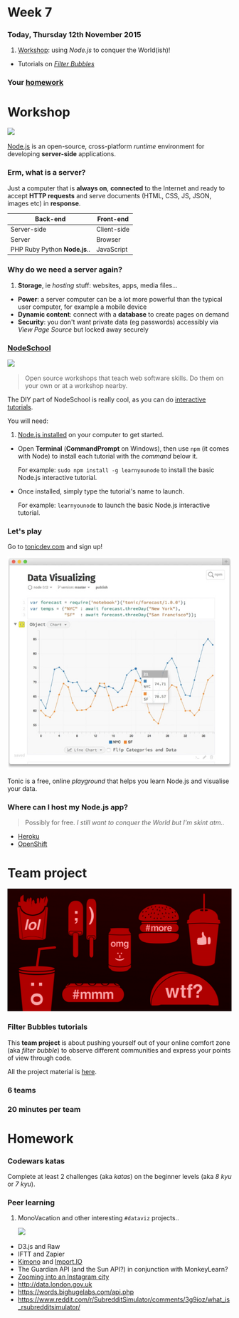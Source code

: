 # Week 7

### Today, Thursday 12th November 2015

1. [Workshop](#workshop): using *Node.js* to conquer the World(ish)!
* Tutorials on [*Filter Bubbles*](#team-project)

### Your [homework](#homework)


# Workshop

![](https://nodejs.org/static/images/logos/nodejs-1024x768.png)

[Node.js](https://nodejs.org) is an open-source, cross-platform *runtime* environment for developing **server-side** applications.

### Erm, **what** is a server?

Just a computer that is **always on**, **connected** to the Internet and ready to accept **HTTP requests** and serve documents (HTML, CSS, JS, JSON, images etc) in **response**.

Back-end 								| 	Front-end
---------------------------	| ---------
Server-side 							| 	Client-side
Server 									| 	Browser
PHP Ruby Python **Node.js**.. | JavaScript

### **Why** do we need a server again?

1. **Storage**, ie *hosting* stuff: websites, apps, media files...
* **Power**: a server computer can be a lot more powerful than the typical user computer, for example a mobile device
* **Dynamic content**: connect with a **database** to create pages on demand
* **Security**: you don't want private data (eg passwords) accessibly via *View Page Source* but locked away securely

### [NodeSchool](http://nodeschool.io/)

[![](http://nodeschool.io/images/schoolhouse.svg)](http://nodeschool.io/)

> Open source workshops that teach web software skills. Do them on your own or at a workshop nearby.

The DIY part of NodeSchool is really cool, as you can do [interactive tutorials](http://nodeschool.io/#workshoppers).

You will need: 

1. [Node.js installed](https://nodejs.org/en/download/) on your computer to get started. 
* Open **Terminal** (**CommandPrompt** on Windows), then use `npm` (it comes with Node) to install each tutorial with the *command* below it. 
	
	For example: `sudo npm install -g learnyounode` to install the basic Node.js interactive tutorial.
*	Once installed, simply type the tutorial's name to launch.

	For example: `learnyounode` to launch the basic Node.js interactive tutorial.

### Let's play

Go to [tonicdev.com](https://tonicdev.com) and sign up!

[![](assets/tonic.jpg)](https://tonicdev.com)

Tonic is a free, online *playground* that helps you learn Node.js and visualise your data.

### Where can I **host** my Node.js app?

> Possibly for free. *I still want to conquer the World but I'm skint atm..*

* [Heroku](https://devcenter.heroku.com/articles/getting-started-with-nodejs#introduction)
* [OpenShift](https://blog.openshift.com/10-reasons-openshift-is-the-best-place-to-host-your-nodejs-app/)

# Team project

![](../../projects/filter-bubbles/assets/junk-food-analogy.png)

### Filter Bubbles tutorials

This **team project** is about pushing yourself out of your online comfort zone (aka *filter bubble*) to observe different communities and express your points of view through code.

All the project material is [here](../../projects/filter-bubbles).

### 6 teams

### 20 minutes per team

<!-- TODO -->

# Homework

### Codewars katas

Complete at least 2 challenges (aka *katas*) on the beginner levels (aka *8 kyu* or *7 kyu*).

### Peer learning

1. MonoVacation and other interesting `#dataviz` projects..

	[![](http://burak-arikan.com/wp-content/gallery/monovacation/monovacation-teaser-3x2_en.jpg)](http://burak-arikan.com/monovacation)
* D3.js and Raw
* IFTT and Zapier
* [Kimono](http://) and [Import.IO](https://import.io/)
* The Guardian API (and the Sun API?) in conjunction with MonkeyLearn?
* [Zooming into an Instagram city](http://firstmonday.org/ojs/index.php/fm/article/view/4711/3698)
* http://data.london.gov.uk
* https://words.bighugelabs.com/api.php
* https://www.reddit.com/r/SubredditSimulator/comments/3g9ioz/what_is_rsubredditsimulator/
